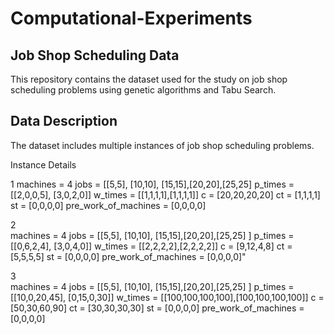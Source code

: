 # Computational-Experiments

## Job Shop Scheduling Data

This repository contains the dataset used for the study on job shop scheduling problems using genetic algorithms and Tabu Search.

## Data Description
The dataset includes multiple instances of job shop scheduling problems.

Instance	Details 

1
machines = 4
jobs = [[5,5], [10,10], [15,15],[20,20],[25,25]
p_times = [[2,0,0,5], [3,0,2,0]]
w_times = [[1,1,1,1],[1,1,1,1]]
c = [20,20,20,20]
ct = [1,1,1,1]
st = [0,0,0,0]
pre_work_of_machines = [0,0,0,0]

2	
machines = 4
jobs = [[5,5], [10,10], [15,15],[20,20],[25,25] ]
p_times = [[0,6,2,4], [3,0,4,0]]
w_times = [[2,2,2,2],[2,2,2,2]]
c = [9,12,4,8]
ct = [5,5,5,5]
st = [0,0,0,0]
pre_work_of_machines = [0,0,0,0]"

3	
machines = 4
jobs = [[5,5], [10,10], [15,15],[20,20],[25,25] ]
p_times = [[10,0,20,45], [0,15,0,30]]
w_times = [[100,100,100,100],[100,100,100,100]]
c = [50,30,60,90]
ct = [30,30,30,30]
st = [0,0,0,0]
pre_work_of_machines = [0,0,0,0]
